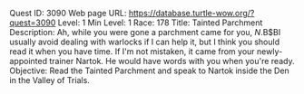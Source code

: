 Quest ID: 3090
Web page URL: https://database.turtle-wow.org/?quest=3090
Level: 1
Min Level: 1
Race: 178
Title: Tainted Parchment
Description: Ah, while you were gone a parchment came for you, $N.$B$BI usually avoid dealing with warlocks if I can help it, but I think you should read it when you have time. If I'm not mistaken, it came from your newly-appointed trainer Nartok. He would have words with you when you're ready.
Objective: Read the Tainted Parchment and speak to Nartok inside the Den in the Valley of Trials.
